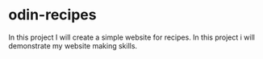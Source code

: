 # odin-recipes
In this project I will create a simple website for recipes. In this project i will demonstrate my website making skills.